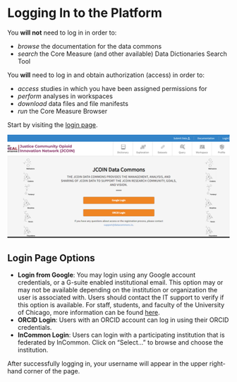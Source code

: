 # Logging In to the Platform

You **will not** need to log in in order to:

*   _browse_ the documentation for the data commons 
*   _search_ the Core Measure (and other available) Data Dictionaries Search Tool

You **will** need to log in and obtain authorization (access) in order to:

*   _access_ studies in which you have been assigned permissions for 
*   _perform_ analyses in workspaces
*   _download_ data files and file manifests
*   _run_ the Core Measure Browser

Start by visiting the [login page](https://jcoin.datacommons.io/login).

![login-page](assets/login/page.png)

## Login Page Options

*   **Login from Google**: You may login using any Google account credentials, or a G-suite enabled institutional email. This option may or may not be available depending on the institution or organization the user is associated with. Users should contact the IT support to verify if this option is available. For staff, students, and faculty of the University of Chicago, more information can be found [here](https://its.uchicago.edu/g-suite/).
*   **ORCID Login**: Users with an ORCID account can log in using their ORCID credentials.
*   **InCommon Login**: Users can login with a participating institution that is federated by InCommon. Click on “Select...” to browse and choose the institution.


After successfully logging in, your username will appear in the upper right-hand corner of the page.
